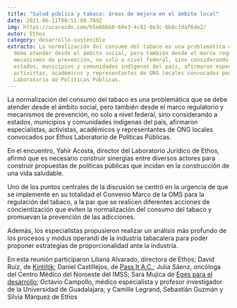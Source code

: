 ```yaml
---
title: "Salud pública y tabaco: áreas de mejora en el ámbito local"
date: 2021-06-11T00:51:09.789Z
img: https://ucarecdn.com/b5e66bb0-68e3-4c82-8e3c-bb8cfdaf6de2/
autor: Ethos
category: desarrollo-sostenible
extracto: La normalización del consumo del tabaco es una problemática que se
  debe atender desde el ámbito social, pero también desde el marco regulatorio y
  mecanismos de prevención, no solo a nivel federal, sino considerando a
  estados, municipios y comunidades indígenas del país, afirmaron especialistas,
  activistas, académicos y representantes de ONG locales convocados por Ethos
  Laboratorio de Políticas Públicas.
---
```

La normalización del consumo del tabaco es una problemática que se debe atender desde el ámbito social, pero también desde el marco regulatorio y mecanismos de prevención, no solo a nivel federal, sino considerando a estados, municipios y comunidades indígenas del país, afirmaron especialistas, activistas, académicos y representantes de ONG locales convocados por Ethos Laboratorio de Políticas Públicas.

En el encuentro, Yahir Acosta, director del Laboratorio Jurídico de Ethos, afirmó que es necesario construir sinergias entre diversos actores para construir propuestas de políticas públicas que incidan en la construcción de una vida saludable. 

Uno de los puntos centrales de la discusión se centró en la urgencia de que se implemente en su totalidad el Convenio Marco de la OMS para la regulación del tabaco, a la par que se realicen diferentes acciones de concientización que eviten la normalización del consumo del tabaco y promuevan la prevención de las adicciones. 

Además, los especialistas propusieron realizar un análisis más profundo de los procesos y modus operandi de la industria tabacalera para poder proponer estrategias de proporcionalidad ante la industria. 

En esta reunión participaron Liliana Alvarado, directora de Ethos; David Ruiz, de [Kintiltik](https://www.facebook.com/kintiltik/); Daniel Castillejos, de [Pass It A.C.](https://www.facebook.com/Passitmexico/?ref=page_internal); Julia Sáenz, oncóloga del Centro Médico del Noroeste del IMSS; Sara Mujica de [Eges para el desarrollo](https://www.facebook.com/egesmex/); Octavio Campollo, médico especialista y profesor investigador de la Universidad de Guadalajara; y Camille Legrand, Sebastián Guzmán y Silvia Márquez de Ethos